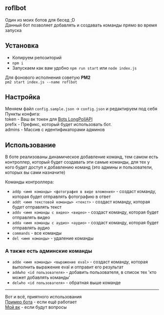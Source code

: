 ## roflbot
Один из моих ботов для бесед ;D<br/>
Данный бот позволяет добавлять и создавать команды прямо во время запуска<br/>

Установка
---
- Копируем репозиторий
- `npm i`
- Запускаем как вам удобно `npm run start` или `node index.js`

Для фонового исполнения советую **PM2**<br/>
`pm2 start index.js --name roflbot`

Настройка
---
Меняем файл `config.sample.json` -> `config.json` и редактируем под себя<br/>
Пункты конфига:<br/>
token - Ваш вк токен для [Bots LongPollAPI](https://vk.com/dev/bots_longpoll)<br/>
prefix - Префикс, который будет использовать бот.<br/>
admins - Массив с идентификаторами админов<br/>

Использование
---
В боте реализованы динамическое добавление команд, тем самом есть контроллер, который будет создавать эти самые команды, для тех у кого будет доступ к добавлению команд (это админы и пользователи, которых вы сами назначите)<br/>

Команды контроллера:
- `addp <имя команды> <фотография в виде вложения>` - создаст команду, которая будет отправлять фотографию в ответ
- `addt <имя текстовой команды> <текст>` - создаст команду, которая будет отправлять текст
- `addv <имя команды с видео> <видео>` - создаст команду, которая будет отправлять видео
- `adda <имя команды с аудио> <аудио>` - создаст команду, которая будет отправлять аудио
- `commands` - все команды
- `del <имя команды>` - удаление команды

### А также есть админские команды
- `adde <имя команды> <выражение eval>` - создаст команду, которая выполнить выражение eval и отправит его результат
- `addwho <id пользователя>` - добавить пользователя, в список тех 'кто может добавлять команды'
- `delwho <id пользователя>` - обратная выше команде

---
Вот и всё, приятного использования<br/>
[Пример бота](https://vk.com/wtfroflesosu) - если ещё работает<br/>
[Мой вк](https://vk.com/kotrik) - если будут вопросы